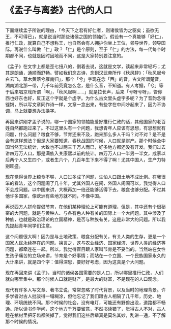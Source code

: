# 《孟子与离娄》古代的人口

------

下面继续孟子所说的理由，「今天下之君有好仁者，则诸侯皆为之驱矣；虽欲无王，不可得已」，就是说当时那些诸侯之国的领袖们，假设有一个真能够「好仁」，推行仁政，就算自己不想称王，也自然会有人拥护你坐上王位，领导世界，领导国际。再说什么叫做「仁」政？「仁」是个原则，至于「仁」的方法，每一代每个时期都不同，也就是因时因地而不同，这是大家特别要注意的。

《孟子》在文字上都是歪七扭八的，倒着去说，这就是文学，读起来非常轻巧；尤其是朗诵，通顺而舒畅。譬如我们念古诗，念到汉武帝所作《秋风辞》：「秋风起兮白云飞，草木黄落兮雁南归」，那个「兮」字现在念「西」的音，古文所谓楚音，湖南湖北那一带，几千年前究竟怎么念，是什么音，不知道。有人考据，「兮」等于后来唱京戏所谓「啊」，「秋风起啊……」就是拉长声，后来「兮呀兮呀」，管你西也好东也好，反正这个字就是个虚字。为什么古文里头虚字多呢？为了音韵念得铿锵，所以写文章同作诗一样，文章一念出来，有些字在中间吵起来了，因为不协调，马上就要想办法换字。

再回来讲刚才孟子说的，哪一个国家的领袖能爱好推行仁政的话，其他国家的老百姓自然都跑过来了。不过这里头有一个问题，我想青年人应该有思想，有思想就有问题，什么问题？粮食不够，节育还来不及，跑来那么多人干吗？对不对？是不是会有这样想法？但是大家要知道，春秋战国的时候，人口就是财产。那个时候全中国当然无法统计，大致也不过两三千万人而已，好多地方都还没有开发。我们过去讲四万万人口，那是满族入关康熙以前的统计。四万万人口一半男一半女，成家以后两个人又生四个，或者生六个，几百年生下来不得了啊！尤其中国人，生产力特别旺盛。

现在觉得世界上粮食不够，人口过多成了问题，生怕人口跟土地不成比例。在我很笨的看法，这个问题闹了几十年，尤其外国人在闹，外国人闹闹可以，我觉得人口不会成问题。以中国来讲，大概再加一倍还能够活得下去，粮食也够分配。不过其他许多国家，像欧洲有些地方就不同，不像中国。

再说西方人拼命提倡节育，在他们某种理论上可能有道理，但是，其中还有个很秘密的大问题，就是与黄种人、与各有色人种有关的国际上一个大问题。其中涉及了种族，也就是政治理论的立国精神，是否与种族有关，这是非常大的问题。所以我先提起青年同学们注意。

这个问题很大啊！因为是与土地政策、粮食分配有关，有关人类的生存，更是一个国家人民永续存在的问题。换言之，这与农业经济、国家经济、世界人类的经济等问题，都牵连在一起。所以，我觉得盲目跟人家叫节育是不妥当的。当然站在女性生孩子痛苦的立场来讲，节育是个好事情；而站在一个立国、一个民族国家永久的大计来讲，就是四个字：值得深思，要好好考虑，因为这真是个大问题。

现在再回来讲《孟子》，当时的诸侯各国需要的是人口，所以哪里推行仁政，人们就向哪里集中。那个时候人口就是财产，是最大的财富，不是现在的人口观念。

现代有许多人写文章、著书立说，常常忽略了时代背景，以及当时的地理背景。许多学者对古人批驳得一塌糊涂，但他忘记了我们跟古人相隔了几千年，历史、地理、环境统统不同。那个时候的社会，没有电灯，可能还有野兽出没，道路都不畅通。所以读书作学问，这个地方千万要留意，不然书读错了，觉得古人不对，古人睡在棺材里把牙齿都笑掉了，觉得我们这些后辈真是莫名其妙，乱讲一通，不了解那个时候的情况。


